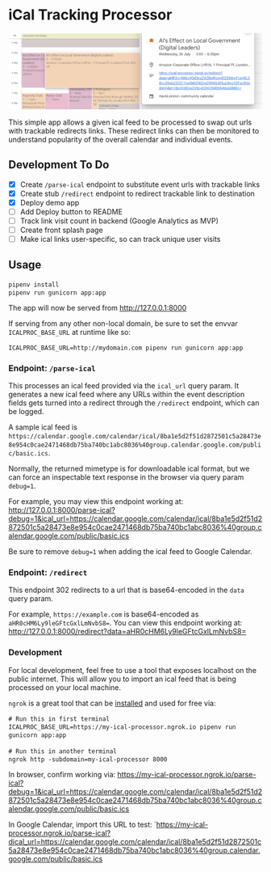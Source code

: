 # iCal Tracking Processor

![](/screenshot.png)

This simple app allows a given ical feed to be processed to swap out urls with trackable redirects links. These redirect links can then be monitored to understand popularity of the overall calendar and individual events.

## Development To Do

- [x] Create `/parse-ical` endpoint to substitute event urls with trackable links
- [x] Create stub `/redirect` endpoint to redirect trackable link to destination
- [x] Deploy demo app
- [ ] Add Deploy button to README
- [ ] Track link visit count in backend (Google Analytics as MVP)
- [ ] Create front splash page
- [ ] Make ical links user-specific, so can track unique user visits

## Usage

```
pipenv install
pipenv run gunicorn app:app
```

The app will now be served from http://127.0.0.1:8000

If serving from any other non-local domain, be sure to set the envvar `ICALPROC_BASE_URL` at runtime like so:

```
ICALPROC_BASE_URL=http://mydomain.com pipenv run gunicorn app:app
```

### Endpoint: `/parse-ical`

This processes an ical feed provided via the `ical_url` query param. It generates a new ical feed where any URLs within the event description fields gets turned into a redirect through the `/redirect` endpoint, which can be logged.

A sample ical feed is `https://calendar.google.com/calendar/ical/8ba1e5d2f51d2872501c5a28473e8e954c0cae2471468db75ba740bc1abc8036%40group.calendar.google.com/public/basic.ics`.

Normally, the returned mimetype is for downloadable ical format, but we can force an inspectable text response in the browser via query param `debug=1`.

For example, you may view this endpoint working at:
http://127.0.0.1:8000/parse-ical?debug=1&ical_url=https://calendar.google.com/calendar/ical/8ba1e5d2f51d2872501c5a28473e8e954c0cae2471468db75ba740bc1abc8036%40group.calendar.google.com/public/basic.ics

Be sure to remove `debug=1` when adding the ical feed to Google Calendar.

### Endpoint: `/redirect`

This endpoint 302 redirects to a url that is base64-encoded in the `data` query param.

For example, `https://example.com` is base64-encoded as `aHR0cHM6Ly9leGFtcGxlLmNvbS8=`. You can view this endpoint working at:
http://127.0.0.1:8000/redirect?data=aHR0cHM6Ly9leGFtcGxlLmNvbS8=

### Development

For local development, feel free to use a tool that exposes localhost on the public internet. This will allow you to import an ical feed that is being processed on your local machine.

`ngrok` is a great tool that can be [installed](https://ngrok.com/download) and used for free via:

```
# Run this in first terminal
ICALPROC_BASE_URL=https://my-ical-processor.ngrok.io pipenv run gunicorn app:app

# Run this in another terminal
ngrok http -subdomain=my-ical-processor 8000
```

In browser, confirm working via: https://my-ical-processor.ngrok.io/parse-ical?debug=1&ical_url=https://calendar.google.com/calendar/ical/8ba1e5d2f51d2872501c5a28473e8e954c0cae2471468db75ba740bc1abc8036%40group.calendar.google.com/public/basic.ics

In Google Calendar, import this URL to test: `https://my-ical-processor.ngrok.io/parse-ical?dical_url=https://calendar.google.com/calendar/ical/8ba1e5d2f51d2872501c5a28473e8e954c0cae2471468db75ba740bc1abc8036%40group.calendar.google.com/public/basic.ics
